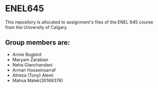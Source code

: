 # ENEL645
This repository is allocated to assignment's files of the ENEL 645 course from the University of Calgary.
## Group members are:
- Annie Bugbird
- Maryam Zarabian
- Neha Gianchandani
- Arman Hosseinsarraf
- Alireza (Tony) Alemi
- Mahsa Malek(30168376)
